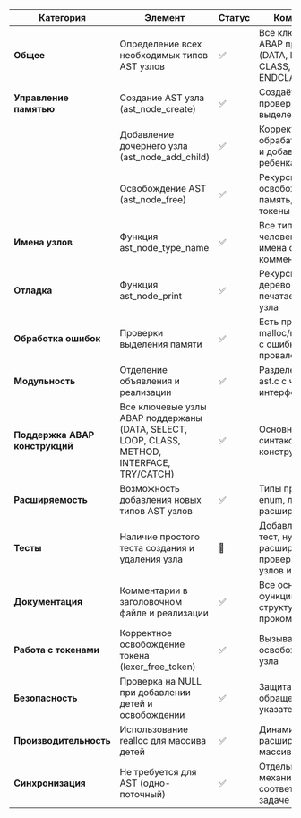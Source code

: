 | Категория                      | Элемент                                                                                     | Статус | Комментарий                                                                           |
| ------------------------------ | ------------------------------------------------------------------------------------------- | ------ | ------------------------------------------------------------------------------------- |
| **Общее**                      | Определение всех необходимых типов AST узлов                                                | ✅      | Все ключевые узлы ABAP представлены (DATA, IF, SELECT, CLASS, METHOD, ENDCLASS и др.) |
| **Управление памятью**         | Создание AST узла (ast\_node\_create)                                                       | ✅      | Создаётся с проверкой на выделение памяти                                             |
|                                | Добавление дочернего узла (ast\_node\_add\_child)                                           | ✅      | Корректно обрабатывает realloc и добавление ребенка                                   |
|                                | Освобождение AST (ast\_node\_free)                                                          | ✅      | Рекурсивно освобождает память, включая токены и детей                                 |
| **Имена узлов**                | Функция ast\_node\_type\_name                                                               | ✅      | Все типы AST имеют человеко-читаемые имена с комментариями                            |
| **Отладка**                    | Функция ast\_node\_print                                                                    | ✅      | Рекурсивно выводит дерево с отступами, печатает лексему узла                          |
| **Обработка ошибок**           | Проверки выделения памяти                                                                   | ✅      | Есть проверки malloc/realloc, выход с ошибкой при провале                             |
| **Модульность**                | Отделение объявления и реализации                                                           | ✅      | Разделены ast.h и ast.c с четкими интерфейсами                                        |
| **Поддержка ABAP конструкций** | Все ключевые узлы ABAP поддержаны (DATA, SELECT, LOOP, CLASS, METHOD, INTERFACE, TRY/CATCH) | ✅      | Основные синтаксические конструкции учтены                                            |
| **Расширяемость**              | Возможность добавления новых типов AST узлов                                                | ✅      | Типы представлены enum, легко расширяются                                             |
| **Тесты**                      | Наличие простого теста создания и удаления узла                                             | 🔲     | Добавлен базовый тест, нужна расширенная проверка разных узлов и дерева               |
| **Документация**               | Комментарии в заголовочном файле и реализации                                               | ✅      | Все основные функции и структуры прокомментированы                                    |
| **Работа с токенами**          | Корректное освобождение токена (lexer\_free\_token)                                         | ✅      | Вызывается при освобождении AST узла                                                  |
| **Безопасность**               | Проверка на NULL при добавлении детей и освобождении                                        | ✅      | Защита от обращения к NULL указателям                                                 |
| **Производительность**         | Использование realloc для массива детей                                                     | ✅      | Динамическое расширение массива детей                                                 |
| **Синхронизация**              | Не требуется для AST (одно-поточный)                                                        | ✅      | Отдельных механизмов нет — соответствует задаче                                       |
